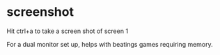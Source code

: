 # screenshot
Hit ctrl+a to take a screen shot of screen 1

For a dual monitor set up, helps with beatings games requiring memory.

